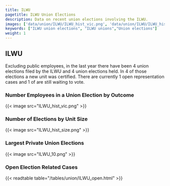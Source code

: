```yaml
---
title: ILWU
pagetitle: ILWU Union Elections
description: Data on recent union elections involving the ILWU.
images: ['data/union/ILWU/ILWU_hist_vic.png', 'data/union/ILWU/ILWU_hist_size.png', 'data/union/ILWU/ILWU_10.png']
keywords: ["ILWU union elections", "ILWU unions","Union elections"]
weight: 1
---
```

##  ILWU

Excluding public employees, in the last year there have been 4 union elections filed by the ILWU and 4 union elections held. In 4 of those elections a new unit was certified. There are currently 1 open representation cases and 1 of are still waiting to vote.

### Number Employees in a Union Election by Outcome
{{< image src="ILWU_hist_vic.png" >}}

### Number of Elections by Unit Size
{{< image src="ILWU_hist_size.png" >}}

### Largest Private Union Elections
{{< image src="ILWU_10.png" >}}

### Open Election Related Cases
{{< readtable table="/tables/union/ILWU_open.html" >}}

